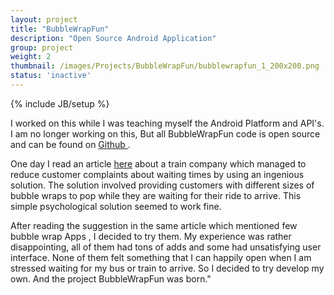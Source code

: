 ```yaml
---
layout: project
title: "BubbleWrapFun"
description: "Open Source Android Application"
group: project
weight: 2
thumbnail: /images/Projects/BubbleWrapFun/bubblewrapfun_1_200x200.png
status: 'inactive'
---
```

{% include JB/setup %}

I worked on this while I was teaching myself the Android Platform and API's.
I am no longer working on this, But all BubbleWrapFun code is open source and can be found on <a href='https://github.com/amente/BubbleWrapFun'>Github </a>.

One day I read an article <a href='http://www.npr.org/blogs/krulwich/2012/12/06/166685434/what-to-do-when-the-bus-doesn-t-come-and-you-want-to-scream-an-experiment'>here</a>
about a train company which managed to reduce customer complaints about waiting
times by using an ingenious solution. The solution involved providing customers
with different sizes of bubble wraps to pop while they are waiting for their ride to arrive.
This simple psychological solution seemed to work fine.

After reading the suggestion in the same article which mentioned few bubble wrap Apps ,
I decided to try them. My experience was rather disappointing, all of them had tons of adds
and some had unsatisfying user interface. None of them felt something that I can happily open when I am stressed waiting for my bus or train to arrive.
So I decided to try develop my own. And the project BubbleWrapFun was born."
